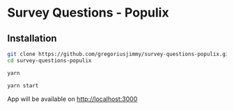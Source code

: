 # Survey Questions - Populix

## Installation

```bash
git clone https://github.com/gregoriusjimmy/survey-questions-populix.git
cd survey-questions-populix
```

```bash
yarn
```

```bash
yarn start
```

App will be available on <http://localhost:3000>

